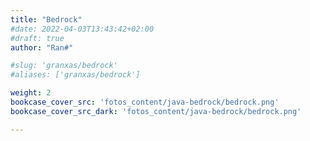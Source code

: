 ```yaml
---
title: "Bedrock"
#date: 2022-04-03T13:43:42+02:00
#draft: true
author: "Ran#"

#slug: 'granxas/bedrock'
#aliases: ['granxas/bedrock']

weight: 2
bookcase_cover_src: 'fotos_content/java-bedrock/bedrock.png'
bookcase_cover_src_dark: 'fotos_content/java-bedrock/bedrock.png'

---
```


